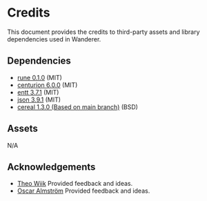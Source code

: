# Credits

This document provides the credits to third-party assets and library dependencies used in Wanderer.

## Dependencies

* [rune 0.1.0](https://github.com/albin-johansson/rune) (MIT)
* [centurion 6.0.0](https://github.com/albin-johansson/centurion) (MIT)
* [entt 3.7.1](https://github.com/skypjack/entt) (MIT)
* [json 3.9.1](https://github.com/nlohmann/json) (MIT)
* [cereal 1.3.0 (Based on main branch)](https://github.com/USCiLab/cereal) (BSD)

## Assets

N/A

## Acknowledgements

- [Theo Wiik](https://github.com/theowiik) Provided feedback and ideas.
- [Oscar Almström](https://github.com/oscaralmstrom) Provided feedback and ideas.